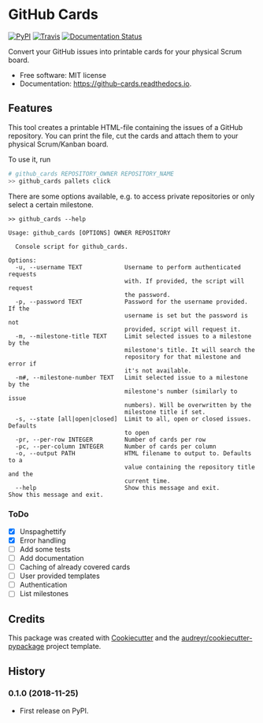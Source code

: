 # GitHub Cards

[![PyPI](https://img.shields.io/pypi/v/github_cards.svg)](https://pypi.python.org/pypi/github_cards)
[![Travis](https://img.shields.io/travis/larsrinn/github_cards.svg)](https://travis-ci.org/larsrinn/github_cards)
[![Documentation Status](https://readthedocs.org/projects/github-cards/badge/?version=latest)](https://github-cards.readthedocs.io/en/latest/?badge=latest)

Convert your GitHub issues into printable cards for your physical Scrum board.

* Free software: MIT license
* Documentation: https://github-cards.readthedocs.io.


## Features

This tool creates a printable HTML-file containing the issues of a GitHub repository.
You can print the file, cut the cards and attach them to your physical Scrum/Kanban board.

To use it, run

```bash
# github_cards REPOSITORY_OWNER REPOSITORY_NAME
>> github_cards pallets click
```

There are some options available, e.g. to access private repositories or only select a certain milestone.

```
>> github_cards --help

Usage: github_cards [OPTIONS] OWNER REPOSITORY

  Console script for github_cards.

Options:
  -u, --username TEXT            Username to perform authenticated requests
                                 with. If provided, the script will request
                                 the password.
  -p, --password TEXT            Password for the username provided. If the
                                 username is set but the password is not
                                 provided, script will request it.
  -m, --milestone-title TEXT     Limit selected issues to a milestone by the
                                 milestone's title. It will search the
                                 repository for that milestone and error if
                                 it's not available.
  -m#, --milestone-number TEXT   Limit selected issue to a milestone by the
                                 milestone's number (similarly to issue
                                 numbers). Will be overwritten by the
                                 milestone title if set.
  -s, --state [all|open|closed]  Limit to all, open or closed issues. Defaults
                                 to open
  -pr, --per-row INTEGER         Number of cards per row
  -pc, --per-column INTEGER      Number of cards per column
  -o, --output PATH              HTML filename to output to. Defaults to a
                                 value containing the repository title and the
                                 current time.
  --help                         Show this message and exit.                     Show this message and exit.

```

### ToDo
* [x] Unspaghettify
* [x] Error handling
* [ ] Add some tests
* [ ] Add documentation
* [ ] Caching of already covered cards
* [ ] User provided templates
* [ ] Authentication
* [ ] List milestones

## Credits

This package was created with [Cookiecutter](https://github.com/audreyr/cookiecutter) and the [audreyr/cookiecutter-pypackage](https://github.com/audreyr/cookiecutter-pypackage) project template.


## History

### 0.1.0 (2018-11-25)

* First release on PyPI.
